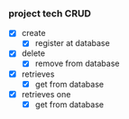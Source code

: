### project tech CRUD

- [X] create
  - [X] register at database
- [X] delete
  - [X] remove from database
- [X] retrieves
  - [X] get from database
- [X] retrieves one
  - [X] get from database